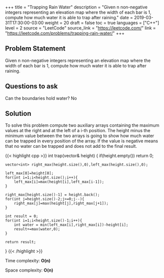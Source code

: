 +++
title = "Trapping Rain Water"
description = "Given n non-negative integers representing an elevation map where the width of each bar is 1, compute how much water it is able to trap after raining."
date = 2019-03-31T17:30:00-03:00
weight = 20
draft = false
toc = true
languages = ["C++"]
level = 2
source = "LeetCode"
source_link = "https://leetcode.com/"
link = "https://leetcode.com/problems/trapping-rain-water/"
+++
<h2 class="title is-4"> Problem Statement </h2>

Given n non-negative integers representing an elevation map where the width of each bar is 1, compute how much water it is able to trap after raining.

<h2 class="title is-4"> Questions to ask </h2>

Can the boundaries hold water? No

<h2 class="title is-5"> Solution </h2>

To solve this problem compute two auxiliary arrays containing the maximum values at the right and at the left of a i-th position. The height minus the minimum value between
the two arrays is going to show how much water can be trapped in every position of the array. If the value is negative means that no water can be trapped and does not add to the final
result.

{{< highlight cpp >}}
int trap(vector<int>& height) {
    if(height.empty())
        return 0;

    vector<int> right_max(height.size(),0),left_max(height.size(),0);

    left_max[0]=height[0];
    for(int i=1;i<height.size();i++){
        left_max[i]=max(height[i],left_max[i-1]);
    }

    right_max[height.size()-1] = height.back();
    for(int j=height.size()-2;j>=0;j--){
        right_max[j]=max(height[j],right_max[j+1]);
    }

    int result = 0;
    for(int i=1;i<height.size()-1;i++){
        int water = min(left_max[i],right_max[i])-height[i];
        result+=max(water,0);
    }

    return result;
}
{{< /highlight >}}

Time complexity: **O(n)**

Space complexity: **O(n)**
